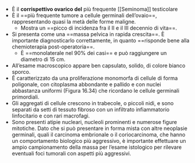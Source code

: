 - È il **corrispettivo ovarico del** più frequente [[Seminoma]] testicolare
- È il ==più frequente tumore a cellule germinali dell’ovaio==, rappresentando quasi la metà delle forme maligne. 
	- Mostra un ==picco di incidenza fra il II e il III decennio di vita==. 
- Si presenta come una ==massa pelvica in rapida crescita==. È importante diagnosticarlo correttamente, in quanto ==risponde bene alla chemioterapia post-operatoria==. 
	- È ==monolaterale nel 90% dei casi== e può raggiungere un diametro di 15 cm. 
- All’esame macroscopico appare ben capsulato, solido, di colore bianco sporco.
- È caratterizzato da una proliferazione monomorfa di cellule di forma poligonale, con citoplasma abbondante e pallido e con nuclei abbastanza uniformi (Figura 16.34) che ricordano le cellule germinali primordiali.
- Gli aggregati di cellule crescono in trabecole, o piccoli nidi, e sono separati da setti di tessuto fibroso con un infiltrato infiammatorio linfocitario e con rari macrofagi. 
- Sono presenti atipie nucleari, nucleoli prominenti e numerose figure mitotiche. Dato che si può presentare in forma mista con altre neoplasie germinali, quali il carcinoma embrionale o il coriocarcinoma, che hanno un comportamento biologico più aggressivo, è importante effettuare un ampio campionamento della massa per l’esame istologico per rilevare eventuali foci tumorali con aspetti più aggressivi.